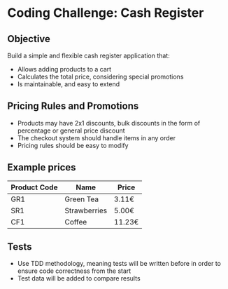 # Coding Challenge: Cash Register

## Objective
Build a simple and flexible cash register application that:
- Allows adding products to a cart
- Calculates the total price, considering special promotions
- Is maintainable, and easy to extend



## Pricing Rules and Promotions
- Products may have 2x1 discounts, bulk discounts in the form of percentage or general price discount
- The checkout system should handle items in any order
- Pricing rules should be easy to modify


## Example prices

| Product Code | Name         | Price  |
|-------------|-------------|--------|
| GR1         | Green Tea   | 3.11€  |
| SR1         | Strawberries | 5.00€  |
| CF1         | Coffee      | 11.23€ |

## Tests
- Use TDD methodology, meaning tests will be written before in order to ensure code correctness from the start
- Test data will be added to compare results
